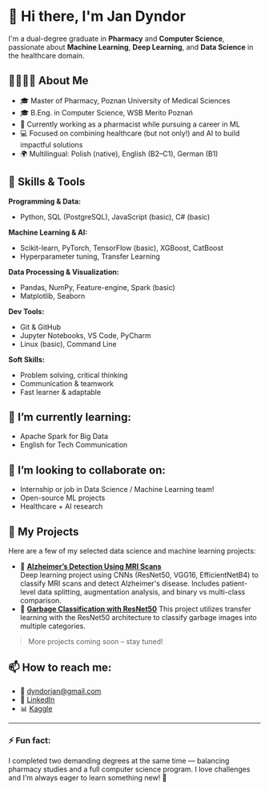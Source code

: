 # 👋 Hi there, I'm Jan Dyndor

I'm a dual-degree graduate in **Pharmacy** and **Computer Science**, passionate about **Machine Learning**, **Deep Learning**, and **Data Science** in the healthcare domain.

## 👨‍⚕️👨‍💻 About Me
- 🎓 Master of Pharmacy, Poznan University of Medical Sciences  
- 🎓 B.Eng. in Computer Science, WSB Merito Poznań  
- 🧪 Currently working as a pharmacist while pursuing a career in ML  
- 💻 Focused on combining healthcare (but not only!) and AI to build impactful solutions
- 🌍 Multilingual: Polish (native), English (B2–C1), German (B1)

## 🧠 Skills & Tools

**Programming & Data:**
- Python, SQL (PostgreSQL), JavaScript (basic), C# (basic)

**Machine Learning & AI:**
- Scikit-learn, PyTorch, TensorFlow (basic), XGBoost, CatBoost
- Hyperparameter tuning, Transfer Learning

**Data Processing & Visualization:**
- Pandas, NumPy, Feature-engine, Spark (basic)
- Matplotlib, Seaborn

**Dev Tools:**
- Git & GitHub
- Jupyter Notebooks, VS Code, PyCharm
- Linux (basic), Command Line

**Soft Skills:**
- Problem solving, critical thinking
- Communication & teamwork
- Fast learner & adaptable

## 🌱 I’m currently learning:
- Apache Spark for Big Data
- English for Tech Communication
  
## 🤝 I’m looking to collaborate on:
- Internship or job in Data Science / Machine Learning team!
- Open-source ML projects
- Healthcare + AI research

## 📂 My Projects

Here are a few of my selected data science and machine learning projects:

- 🧠 **[Alzheimer’s Detection Using MRI Scans](https://github.com/Jan-Dyndor/alzheimer-mri-detection)**  
  Deep learning project using CNNs (ResNet50, VGG16, EfficientNetB4) to classify MRI scans and detect Alzheimer's disease. Includes patient-level data splitting, augmentation analysis, and binary vs multi-class comparison.
- 🧠 **[Garbage Classification with ResNet50](https://github.com/Jan-Dyndor/Garbage-Classification/tree/main)**
  This project utilizes transfer learning with the ResNet50 architecture to classify garbage images into multiple categories.
> More projects coming soon – stay tuned!


## 📫 How to reach me:
- 📧 dyndorjan@gmail.com  
- 💼 [LinkedIn](https://www.linkedin.com/in/jan-dyndor/)  
- 📊 [Kaggle](https://www.kaggle.com/jandyndor)

---

### ⚡ Fun fact:
I completed two demanding degrees at the same time — balancing pharmacy studies and a full computer science program. I love challenges and I'm always eager to learn something new! 🚀
